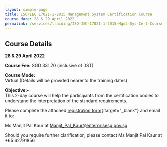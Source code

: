```yaml
---
layout: simple-page
title: ISO/IEC 17021-1-2015 Management System Certification Course
course_date: 28 & 29 April 2022
permalink: /services/training/ISO-IEC-17021-1-2015-Mgmt-Sys-Cert-Course
---
```


## Course Details
**28 & 29 April 2022**

**Course Fee:** SGD 331.70 (inclusive of GST)

**Course Mode:**\
Virtual (Details will be provided nearer to the training dates)

**Objective:-**\
This 2-day course will help the participants from the certification bodies to understand the interpretation of the standard requirements.

Please complete the attached [registration form](/files/registration-forms/Registration-Form-ISO_IEC_17021.docx){:target="_blank"} and email it to:
 
Ms Manjit Pal Kaur at <Manjit_Pal_Kaur@enterprisesg.gov.sg>

Should you require further clarification, please contact Ms Manjit Pal Kaur at +65 62791856  

